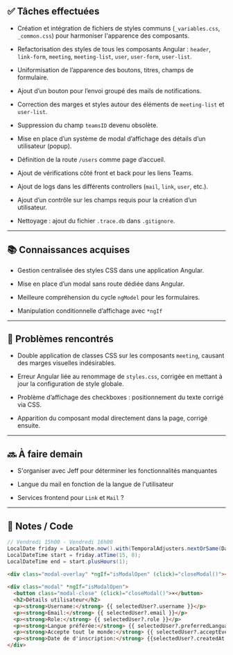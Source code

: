 ## ✅ Tâches effectuées

- Création et intégration de fichiers de styles communs (`_variables.css`, `_common.css`) pour harmoniser l'apparence des composants.
    
- Refactorisation des styles de tous les composants Angular : `header`, `link-form`, `meeting`, `meeting-list`, `user`, `user-form`, `user-list`.
    
- Uniformisation de l’apparence des boutons, titres, champs de formulaire.
    
- Ajout d’un bouton pour l’envoi groupé des mails de notifications.
    
- Correction des marges et styles autour des éléments de `meeting-list` et `user-list`.
    
- Suppression du champ `teamsID` devenu obsolète.
    
- Mise en place d’un système de modal d’affichage des détails d’un utilisateur (popup).
    
- Définition de la route `/users` comme page d’accueil.
    
- Ajout de vérifications côté front et back pour les liens Teams.
    
- Ajout de logs dans les différents controllers (`mail`, `link`, `user`, etc.).
    
- Ajout d’un contrôle sur les champs requis pour la création d’un utilisateur.
    
- Nettoyage : ajout du fichier `.trace.db` dans `.gitignore`.
    

---

## 📚 Connaissances acquises

- Gestion centralisée des styles CSS dans une application Angular.
    
- Mise en place d’un modal sans route dédiée dans Angular.
    
- Meilleure compréhension du cycle `ngModel` pour les formulaires.
    
- Manipulation conditionnelle d’affichage avec `*ngIf`
    

---

## 🐞 Problèmes rencontrés

- Double application de classes CSS sur les composants `meeting`, causant des marges visuelles indésirables.
    
- Erreur Angular liée au renommage de `styles.css`, corrigée en mettant à jour la configuration de style globale.
    
- Problème d’affichage des checkboxes : positionnement du texte corrigé via CSS.
    
- Apparition du composant modal directement dans la page, corrigé ensuite.
    

---

## 🔜 À faire demain

- S'organiser avec Jeff pour déterminer les fonctionnalités manquantes
	
- Langue du mail en fonction de la langue de l'utilisateur
	
- Services frontend pour `Link` et `Mail` ?
	
---

## 🧩 Notes / Code

```java
// Vendredi 15h00 - Vendredi 16h00  
LocalDate friday = LocalDate.now().with(TemporalAdjusters.nextOrSame(DayOfWeek.FRIDAY));  
LocalDateTime start = friday.atTime(15, 0);  
LocalDateTime end = start.plusHours(1);
```

```html
<div class="modal-overlay" *ngIf="isModalOpen" (click)="closeModal()"></div>  
  
<div class="modal" *ngIf="isModalOpen">  
  <button class="modal-close" (click)="closeModal()">×</button>  
  <h2>Détails utilisateur</h2>  
  <p><strong>Username:</strong> {{ selectedUser?.username }}</p>  
  <p><strong>Email:</strong> {{ selectedUser?.email }}</p>  
  <p><strong>Role:</strong> {{ selectedUser?.role }}</p>  
  <p><strong>Langue préférée:</strong> {{ selectedUser?.preferredLanguage }}</p>  
  <p><strong>Accepte tout le monde:</strong> {{ selectedUser?.acceptEveryone ? 'Oui' : 'Non' }}</p>  
  <p><strong>Date de d'inscription:</strong> {{selectedUser?.createdAt | date}}</p>  
</div>
```
